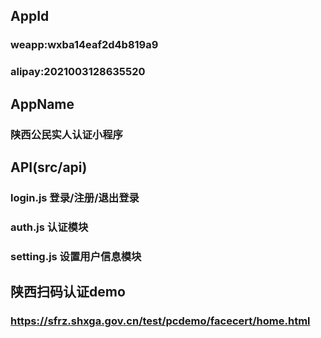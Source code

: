 ## AppId

### weapp:wxba14eaf2d4b819a9

### alipay:2021003128635520

## AppName

### 陕西公民实人认证小程序

## API(src/api)

### login.js 登录/注册/退出登录

### auth.js 认证模块

### setting.js 设置用户信息模块

## 陕西扫码认证demo

### https://sfrz.shxga.gov.cn/test/pcdemo/facecert/home.html